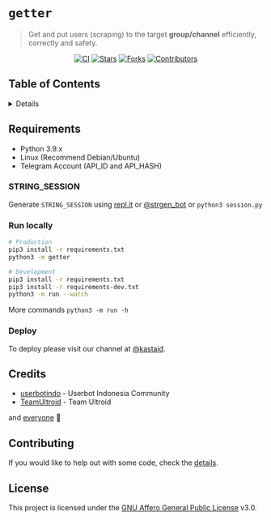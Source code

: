 # `getter`

> Get and put users (scraping) to the target **group/channel** efficiently, correctly and safety.

<p align="center">
    <a href="https://github.com/kastaid/getter/actions/workflows/ci.yml"><img src="https://github.com/kastaid/getter/actions/workflows/ci.yml/badge.svg" alt="CI" /></a>
    <a href="https://github.com/kastaid/getter/stargazers"><img src="https://img.shields.io/github/stars/kastaid/getter?logo=github" alt="Stars" /></a>
    <a href="https://github.com/kastaid/getter/network/members"><img src="https://img.shields.io/github/forks/kastaid/getter?logo=github" alt="Forks" /></a>
    <a href="https://github.com/kastaid/getter/graphs/contributors"><img src="https://img.shields.io/github/contributors/kastaid/getter?color=blue" alt="Contributors" /></a>
</p>

## Table of Contents

<details>
<summary>Details</summary>

- [Requirements](#requirements)
  - [STRING_SESSION](#string_session)
  - [Run locally](#run-locally)
  - [Heroku](#heroku)
- [Credits](#credits)
- [Contributing](#contributing)
- [License](#license)

</details>

## Requirements

- Python 3.9.x
- Linux (Recommend Debian/Ubuntu)
- Telegram Account (API_ID and API_HASH)

### STRING_SESSION

Generate `STRING_SESSION` using [repl.it](https://replit.com/@notudope/strgen#main.py) or [@strgen_bot](https://t.me/strgen_bot) or `python3 session.py`

### Run locally

```sh
# Production
pip3 install -r requirements.txt
python3 -m getter

# Development
pip3 install -r requirements.txt
pip3 install -r requirements-dev.txt
python3 -m run --watch
```

More commands `python3 -m run -h`

### Deploy

To deploy please visit our channel at [@kastaid](https://t.me/kastaid).

## Credits

* [userbotindo](https://github.com/userbotindo) - Userbot Indonesia Community
* [TeamUltroid](https://github.com/TeamUltroid) - Team Ultroid

and [everyone](https://github.com/kastaid/getter/graphs/contributors) 🦄

## Contributing

If you would like to help out with some code, check the [details](https://github.com/kastaid/getter/blob/main/docs/CONTRIBUTING.md).

## License

This project is licensed under the [GNU Affero General Public License](https://github.com/kastaid/getter/blob/main/LICENSE) v3.0.
